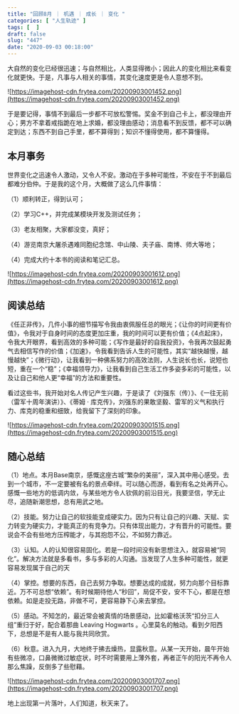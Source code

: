 ```yaml
---
title: "回顾8月 ｜ 机遇 ｜ 成长 ｜ 变化 "
categories: [ "人生轨迹" ]
tags: [  ]
draft: false
slug: "447"
date: "2020-09-03 00:18:00"
---
```


大自然的变化已经很迅速；与自然相比，人类显得微小；因此人的变化相比来看变化就更快。于是，凡事与人相关的事情，其变化速度更是令人意想不到。

![https://imagehost-cdn.frytea.com/20200903001452.png](https://imagehost-cdn.frytea.com/20200903001452.png)

于是要记得，事情不到最后一步都不可放松警惕。奖金不到自己卡上，都没理由开心；男方不拿着戒指跪在地上求婚，都没理由感动；消息看不到反馈，都不可以确定到达；东西不到自己手里，都不算得到；知识不懂得使用，都不算懂得。 

## 本月事务

世界变化之迅速令人激动，又令人不安。激动在于多种可能性，不安在于不到最后都难分伯仲。于是我的这个月，大概做了这么几件事情：

（1）顺利转正，得到认可；

（2）学习C++，并完成某模块开发及测试任务；

（3）老友相聚，大家都没变，真好；

（4）游览南京大屠杀遇难同胞纪念馆、中山陵、夫子庙、南博、师大等地；

（4）完成大约十本书的阅读和笔记汇总。

![https://imagehost-cdn.frytea.com/20200903001612.png](https://imagehost-cdn.frytea.com/20200903001612.png)

## 阅读总结

《任正非传》，几件小事的细节描写令我由衷佩服任总的眼光；《让你的时间更有价值》，令我对于自身时间的态度更加庄重，我的时间可以更有价值；《4点起床》，令我大开眼界，看到高效的多种可能；《写作是最好的自我投资》，令我再次鼓起勇气去相信写作的价值；《加速》，令我看到告诉人生的可能性，其实“越快越慢，越慢越快”；《微行动》，让我看到一种佛系努力的高效法则，人生说长也长，说短也短，重在一个“稳”；《幸福领导力》，让我看到自己生活工作多姿多彩的可能性，以及让自己和他人更“幸福”的方法和重要性。

看过这些书，我开始对名人传记产生兴趣，于是读了《刘强东（传）》、《一往无前（雷军十周年演讲）》、《蒂姆 · 库克传》，刘强东的果敢坚毅、雷军的义气和执行力、库克的稳重和细致，给我留下了深刻的印象。

![https://imagehost-cdn.frytea.com/20200903001515.png](https://imagehost-cdn.frytea.com/20200903001515.png)

## 随心总结

（1）地点。本月Base南京，感慨这座古城“繁杂的美丽”，深入其中用心感受。去到一个城市，不一定要被有名的景点牵绊。可以随心而游，看到有名之处再开心。感慨一些地方的低调内敛，与某些地方令人钦佩的前沿目光，我要坚信，学无止尽，追随新潮思想，总有用武之地。

（2）技能。努力让自己的软技能变成硬实力。因为只有让自己的兴趣、天赋、实力转变为硬实力，才能真正的有竞争力。只有体现出能力，才有晋升的可能性。要说会不会有些地方压榨能才，与其抱怨不公，不如努力靠近。

（3）认知。人的认知很容易固化。若是一段时间没有新思想注入，就容易被“同化”。解决方法就是多看书，多与多彩的人沟通。当发现了人生多种可能性，就更容易发现属于自己的天

（4）掌控。想要的东西，自己去努力争取。想要达成的成就，努力向那个目标靠近。万不可总想“依赖”。有时候期待他人“秒回”，局促不安，安不下心，都是在想依赖。如是走投无路，非做不可，更容易静下心来去掌控。

（5）感动。不知怎的，最近常会被真情的场景感动，比如霍格沃茨“扣分三人组”重归于好，配合着那曲 Leaving Hogwarts 。心里莫名的触动。看到夕阳西下，总想是不是有人能与我共同欣赏。

（6）秋意。进入九月，大地终于拂去燥热，显露秋意。从某一天开始，晨午开始有些微凉，口鼻微微过敏症状，时不时需要用上薄外套，再者正午的阳光不再令人那么焦躁，反倒多了些慰藉。

![https://imagehost-cdn.frytea.com/20200903001707.png](https://imagehost-cdn.frytea.com/20200903001707.png)

地上出现第一片落叶，人们知道，秋天来了。